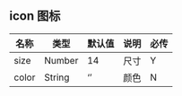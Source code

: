 <!--
 * @Author: liszter@qq.com liszter@qq.com
 * @Date: 2023-01-30 16:03:24
 * @LastEditors: liszter@qq.com liszter@qq.com
 * @LastEditTime: 2023-02-09 18:09:38
 * @FilePath: \scale-ui\examples\docs\components\button\index.md
 * @Description: 这是默认设置,请设置`customMade`, 打开koroFileHeader查看配置 进行设置: https://github.com/OBKoro1/koro1FileHeader/wiki/%E9%85%8D%E7%BD%AE
-->
## icon 图标


名称 | 类型 | 默认值 | 说明 | 必传
-- | -- | -- | -- | --
size | Number | 14 | 尺寸 | Y
color | String | ‘’ | 颜色 | N


